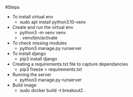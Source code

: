 #Steps
- To install virtual env
   * sudo apt install python3.10-venv
- Create and run the virtual env
   * python3 -m venv venv
   * . venv/bin/activate
- To check missing modules  
   * python3 manage.py runserver
- To install django
   * pip3 install django
- Creating a requirements.txt file to capture dependancies
    * pip3 freeze > requirements.txt
- Running the server 
    * python3 manage.py runserver
 - Build image
    * sudo docker build -t breakout2 .


